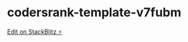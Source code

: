 # codersrank-template-v7fubm

[Edit on StackBlitz ⚡️](https://stackblitz.com/edit/codersrank-template-v7fubm)